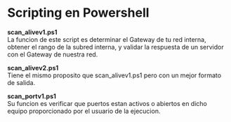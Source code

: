 # Scripting en Powershell
 
 
 **scan_alivev1.ps1**<br>
 La funcion de este script es determinar el Gateway de tu red interna, obtener el rango de la subred interna, y validar la respuesta de un servidor con el
Gateway de nuestra red.

**scan_alivev2.ps1**<br>
Tiene el mismo proposito que scan_alivev1.ps1 pero con un mejor formato de salida.

**scan_portv1.ps1**<br>
Su funcion es verificar que puertos estan activos o abiertos en dicho equipo proporcionado por el usuario de la ejecucion.
